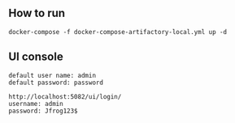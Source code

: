 
## How to run
```
docker-compose -f docker-compose-artifactory-local.yml up -d
```
## UI console
```
default user name: admin
default password: password

http://localhost:5082/ui/login/
username: admin
password: Jfrog123$
```
